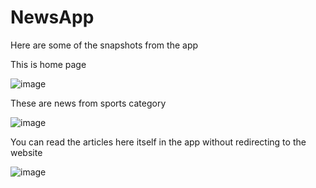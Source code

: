 # NewsApp

Here are some of the snapshots from the app

This is home page



![image](https://github.com/icyflame0007/NewsApp/assets/129135376/e2fcf927-934e-4ea0-b5ed-b0cb5339c560)  

These are news from sports category




![image](https://github.com/icyflame0007/NewsApp/assets/129135376/191157cf-4bd6-4f56-bb56-12535d049fd7)



You can read the articles here itself in the app without redirecting to the website



![image](https://github.com/icyflame0007/NewsApp/assets/129135376/b152b680-ad83-4b10-a177-30e96b63baec)



